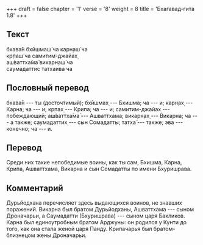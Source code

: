 +++
draft = false
chapter = '1'
verse = '8'
weight = 8
title = 'Бхагавад-гита 1.8'
+++
## Текст

бхава̄н бхӣшмаш́ ча карн̣аш́ ча  
кр̣паш́ ча самитим̇-джайах̣  
аш́ваттха̄ма̄ викарн̣аш́ ча  
саумадаттис татхаива ча

## Пословный перевод

бхава̄н --- ты (досточтимый); бхӣшмах̣ --- Бхишма; ча --- и; карн̣ах̣ ---
Карна; ча --- и; кр̣пах̣ --- Крипа; ча --- и; самитим-джайах̣ ---
побеждающий; аш́ваттха̄ма̄ --- Ашваттхама; викарн̣ах̣ --- Викарна; ча --- а
также; саумадаттих̣ --- сын Сомадатты; татха̄ --- также; эва --- конечно;
ча --- и.

## Перевод

Среди них такие непобедимые воины, как ты сам, Бхишма, Карна, Крипа,
Ашваттхама, Викарна и сын Сомадатты по имени Бхуришрава.

## Комментарий

Дурьйодхана перечисляет здесь выдающихся воинов, не знавших поражений.
Викарна был братом Дурьйодханы, Ашваттхама --- сыном Дроначарьи, а
Саумадатти (Бхуришрава) --- сыном царя Бахликов. Карна был единоутробным
братом Арджуны: он родился у Кунти до того, как она стала женой царя
Панду. Крипачарья был братом-близнецом жены Дроначарьи.
